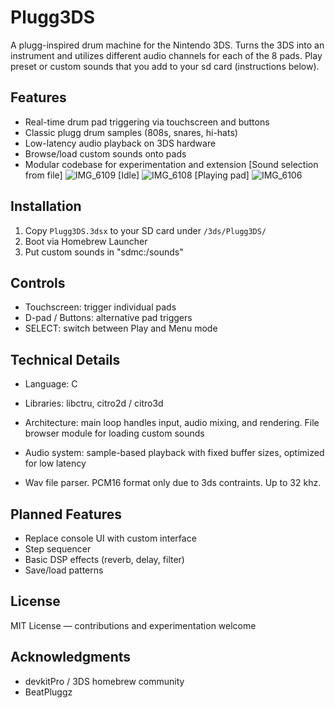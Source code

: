 # Plugg3DS

A plugg-inspired drum machine for the Nintendo 3DS. Turns the 3DS into an instrument and utilizes different audio channels for each of the 8 pads. Play preset or custom sounds that you add to your sd card (instructions below).

## Features
- Real-time drum pad triggering via touchscreen and buttons  
- Classic plugg drum samples (808s, snares, hi-hats)  
- Low-latency audio playback on 3DS hardware
- Browse/load custom sounds onto pads   
- Modular codebase for experimentation and extension
[Sound selection from file]
![IMG_6109](https://github.com/user-attachments/assets/4c08195a-0cea-425c-b9c4-3635e212a242)
[Idle]
![IMG_6108](https://github.com/user-attachments/assets/7845eb05-8e4b-4584-b723-5016d80be0b4)
[Playing pad]
![IMG_6106](https://github.com/user-attachments/assets/29f844ab-6950-4168-9009-9479b461d381)

## Installation

1. Copy `Plugg3DS.3dsx` to your SD card under `/3ds/Plugg3DS/`  
2. Boot via Homebrew Launcher
3. Put custom sounds in "sdmc:/sounds"

## Controls
- Touchscreen: trigger individual pads  
- D-pad / Buttons: alternative pad triggers
- SELECT: switch between Play and Menu mode

## Technical Details
- Language: C  
- Libraries: libctru, citro2d / citro3d  

- Architecture: main loop handles input, audio mixing, and rendering. File browser module for loading custom sounds  
- Audio system: sample-based playback with fixed buffer sizes, optimized for low latency
- Wav file parser. PCM16 format only due to 3ds contraints. Up to 32 khz.

## Planned Features
- Replace console UI with custom interface
- Step sequencer    
- Basic DSP effects (reverb, delay, filter)  
- Save/load patterns  

## License
MIT License — contributions and experimentation welcome  

## Acknowledgments
- devkitPro / 3DS homebrew community  
- BeatPluggz 
